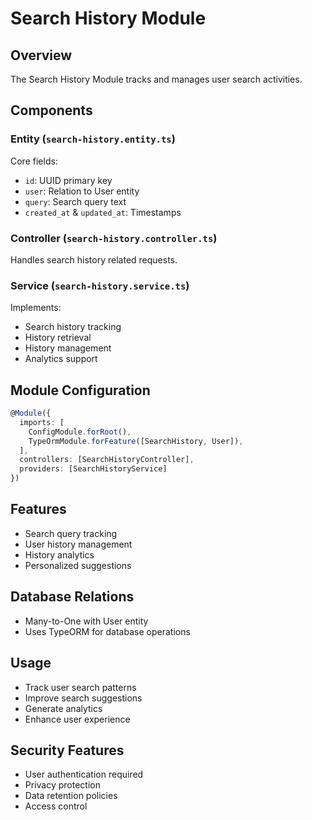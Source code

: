 # Search History Module

## Overview
The Search History Module tracks and manages user search activities.

## Components

### Entity (`search-history.entity.ts`)
Core fields:
- `id`: UUID primary key
- `user`: Relation to User entity
- `query`: Search query text
- `created_at` & `updated_at`: Timestamps

### Controller (`search-history.controller.ts`)
Handles search history related requests.

### Service (`search-history.service.ts`)
Implements:
- Search history tracking
- History retrieval
- History management
- Analytics support

## Module Configuration
```typescript
@Module({
  imports: [
    ConfigModule.forRoot(),
    TypeOrmModule.forFeature([SearchHistory, User]),
  ],
  controllers: [SearchHistoryController],
  providers: [SearchHistoryService]
})
```

## Features
- Search query tracking
- User history management
- History analytics
- Personalized suggestions

## Database Relations
- Many-to-One with User entity
- Uses TypeORM for database operations

## Usage
- Track user search patterns
- Improve search suggestions
- Generate analytics
- Enhance user experience

## Security Features
- User authentication required
- Privacy protection
- Data retention policies
- Access control
